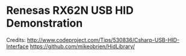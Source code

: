 Renesas RX62N USB HID Demonstration
======

Credits:
http://www.codeproject.com/Tips/530836/Csharp-USB-HID-Interface
https://github.com/mikeobrien/HidLibrary/

